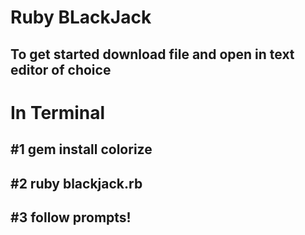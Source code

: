 # Ruby BLackJack

## To get  started download file and open in text editor of choice

# 

# In Terminal

## #1 gem install colorize
## #2 ruby blackjack.rb
## #3 follow prompts!